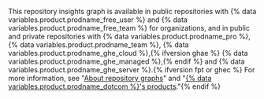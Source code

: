 This repository insights graph is available in public repositories with {% data variables.product.prodname_free_user %} and {% data variables.product.prodname_free_team %} for organizations, and in public and private repositories with {% data variables.product.prodname_pro %}, {% data variables.product.prodname_team %}, {% data variables.product.prodname_ghe_cloud %},{% ifversion ghae %} {% data variables.product.prodname_ghe_managed %},{% endif %} and {% data variables.product.prodname_ghe_server %}.{% ifversion fpt or ghec %} For more information, see "[About repository graphs](/articles/about-repository-graphs)" and "[{% data variables.product.prodname_dotcom %}'s products](/articles/github-s-products)."{% endif %}
